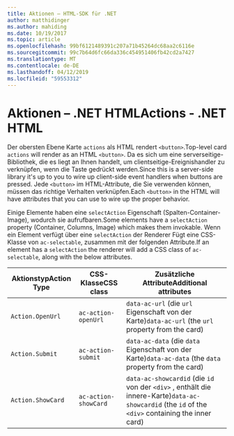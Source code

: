 ```yaml
---
title: Aktionen – HTML-SDK für .NET
author: matthidinger
ms.author: mahiding
ms.date: 10/19/2017
ms.topic: article
ms.openlocfilehash: 99bf6121489391c207a71b45264dc68aa2c6116e
ms.sourcegitcommit: 99c7b64d6fc66da336c454951406fb42cd2a7427
ms.translationtype: MT
ms.contentlocale: de-DE
ms.lasthandoff: 04/12/2019
ms.locfileid: "59553312"
---
```

# <a name="actions---net-html"></a><span data-ttu-id="d7b47-102">Aktionen – .NET HTML</span><span class="sxs-lookup"><span data-stu-id="d7b47-102">Actions - .NET HTML</span></span>

<span data-ttu-id="d7b47-103">Der obersten Ebene Karte `actions` als HTML rendert `<button>`.</span><span class="sxs-lookup"><span data-stu-id="d7b47-103">Top-level card `actions` will render as an HTML `<button>`.</span></span> <span data-ttu-id="d7b47-104">Da es sich um eine serverseitige-Bibliothek, die es liegt an Ihnen handelt, um clientseitige-Ereignishandler zu verknüpfen, wenn die Taste gedrückt werden.</span><span class="sxs-lookup"><span data-stu-id="d7b47-104">Since this is a server-side library it's up to you to wire up client-side event handlers when buttons are pressed.</span></span> <span data-ttu-id="d7b47-105">Jede `<button>` im HTML-Attribute, die Sie verwenden können, müssen das richtige Verhalten verknüpfen.</span><span class="sxs-lookup"><span data-stu-id="d7b47-105">Each `<button>` in the HTML will have attributes that you can use to wire up the proper behavior.</span></span>

<span data-ttu-id="d7b47-106">Einige Elemente haben eine `selectAction` Eigenschaft (Spalten-Container-Image), wodurch sie aufrufbaren.</span><span class="sxs-lookup"><span data-stu-id="d7b47-106">Some elements have a `selectAction` property (Container, Columns, Image) which makes them invokable.</span></span> <span data-ttu-id="d7b47-107">Wenn ein Element verfügt über eine `selectAction` der Renderer Fügt eine CSS-Klasse von `ac-selectable`, zusammen mit der folgenden Attribute.</span><span class="sxs-lookup"><span data-stu-id="d7b47-107">If an element has a `selectAction` the renderer will add a CSS class of `ac-selectable`, along with the below attributes.</span></span>

<span data-ttu-id="d7b47-108">Aktionstyp</span><span class="sxs-lookup"><span data-stu-id="d7b47-108">Action Type</span></span> | <span data-ttu-id="d7b47-109">CSS-Klasse</span><span class="sxs-lookup"><span data-stu-id="d7b47-109">CSS class</span></span> | <span data-ttu-id="d7b47-110">Zusätzliche Attribute</span><span class="sxs-lookup"><span data-stu-id="d7b47-110">Additional attributes</span></span>
---|---|---
`Action.OpenUrl` | `ac-action-openUrl` | <span data-ttu-id="d7b47-111">`data-ac-url` (die `url` Eigenschaft von der Karte)</span><span class="sxs-lookup"><span data-stu-id="d7b47-111">`data-ac-url` (the `url` property from the card)</span></span>
`Action.Submit` | `ac-action-submit` | <span data-ttu-id="d7b47-112">`data-ac-data` (die `data` Eigenschaft von der Karte)</span><span class="sxs-lookup"><span data-stu-id="d7b47-112">`data-ac-data` (the `data` property from the card)</span></span>
`Action.ShowCard` | `ac-action-showCard` | <span data-ttu-id="d7b47-113">`data-ac-showcardid` (die `id` von der `<div>` , enthält die innere-Karte)</span><span class="sxs-lookup"><span data-stu-id="d7b47-113">`data-ac-showcardid` (the `id` of the `<div>` containing the inner card)</span></span>